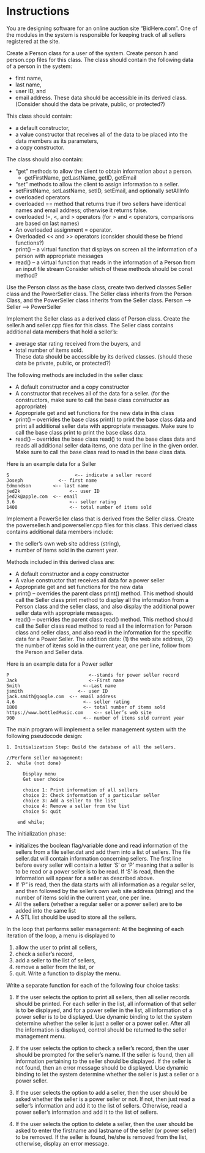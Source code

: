 # Instructions  

  You are designing software for an online auction site “BidHere.com”. One of the modules in the system is responsible for keeping track of all sellers registered at the site. 

Create a Person class for a user of the system. Create person.h and person.cpp files for this class. The class should contain the following data of a person in the system:
* first name,
* last name,
* user ID, and
* email address.
These data should be accessible in its derived class. (Consider should the data be private, public, or protected?)

This class should contain:
* a default constructor,
* a value constructor that receives all of the data to be placed into the data members as its parameters,
* a copy constructor.

The class should also contain:
* “get” methods to allow the client to obtain information about a person.
  * getFirstName, getLastName, getID, getEmail 
* “set” methods to allow the client to assign information to a seller.
* setFirstName, setLastName, setID, setEmail, and optionally setAllInfo
* overloaded operators
* overloaded == method that returns true if two sellers have identical names and email address; otherwise it returns false.
* overloaded !=, <, and > operators (for > and < operators, comparisons are based on last names)
* An overloaded assignment = operator.
* Overloaded << and >> operators (consider should these be friend functions?)
* print() – a virtual function that displays on screen all the information of a person with appropriate messages
* read() – a virtual function that reads in the information of a Person from an input file stream
Consider which of these methods should be const method?

Use the Person class as the base class, create two derived classes Seller class and the PowerSeller class. The Seller class inherits from the Person Class, and the PowerSeller class inherits from the Seller class.  Person --> Seller --> PowerSeller	

Implement the Seller class as a derived class of Person class.  Create the seller.h and seller.cpp files for this class. The Seller class contains additional data members that hold a seller’s:
* average star rating received from the buyers,  and
* total number of items sold.  
These data should be accessible by its derived classes. (should these data be private, public, or protected?)

The following methods are included in the seller class:
* A default constructor and a copy constructor
* A constructor that receives all of the data for a seller.
(for the constructors, make sure to call the base class constructor as appropriate)
* Appropriate get and set functions for the new data in this class
* print() – overrides the base class print() to print the base class data and print all additional seller data with appropriate messages. Make sure to call the base class print to print the base class data.
* read() – overrides the base class read() to read the base class data and reads all additional seller data items, one data per line in the given order. Make sure to call the base class read to read in the base class data.

Here is an example data for a Seller
```
S				         <-- indicate a seller record
Joseph		       <-- first name
Edmondson        <-- last name
jed2k			       <-- user ID
jed2k@apple.com	 <-- email 
3.6				       <-- seller rating
1400			       <-- total number of items sold
```

Implement a PowerSeller class that is derived from the Seller class. Create the powerseller.h and powerseller.cpp files for this class. This derived class contains additional data members include:
* the seller’s own web site address (string),
* number of items sold in the current year.

Methods included in this derived class are:
* A default constructor and a copy constructor
* A value constructor that receives all data for a power seller
* Appropriate get and set functions for the new data
* print() – overrides the parent class print() method. This method should call the Seller class print method to display all the information from a Person class and the seller class, and also display the additional power seller data with appropriate messages. 
* read() – overrides the parent class read() method. This method should call the Seller class read method to read all the information for Person class and seller class, and also read in the information for the specific data for a Power Seller. The addition data: (1) the web site address, (2) the number of items sold in the current year, one per line, follow from the Person and Seller data.

Here is an example data for a Power seller
```
P						      <--stands for power seller record
Jack						  <--First name
Smith					    <--Last name
jsmith					  <-- user ID 
jack.smith@google.com  <-- email address
4.6						    <-- seller rating
1800					    <-- total number of items sold
https://www.bottledMusic.com  	<-- seller’s web site
900	 					    <-- number of items sold current year
```

The main program will implement a seller management system with the following pseudocode design:
```
1. Initialization Step: Build the database of all the sellers.

//Perform seller management:
2.	while (not done)

      Display menu
      Get user choice

      choice 1: Print information of all sellers
      choice 2: Check information of a particular seller
      choice 3: Add a seller to the list
      choice 4: Remove a seller from the list
      choice 5: quit 

    end while;
```
The initialization phase:
* initializes the boolean flag/variable done and read information of the sellers from a file seller.dat and add them into a list of sellers.  The file seller.dat will contain information concerning sellers.  The first line before every seller will contain a letter ‘S’ or ‘P’ meaning that a seller is to be read or a power seller is to be read.  If ‘S’ is read, then the information will appear for a seller as described above.  
* If ‘P” is read, then the data starts with all information as a regular seller, and then followed by the seller’s own web site address (string) and the number of items sold in the current year, one per line. 
* All the sellers (whether a regular seller or a power seller) are to be added into the same list
* A STL list should be used to store all the sellers.
  
In the loop that performs seller management:
At the beginning of each iteration of the loop, a menu is displayed to
1. allow the user to print all sellers,
2. check a seller’s record,
3. add a seller to the list of sellers,
4. remove a seller from the list, or
5. quit.
Write a function to display the menu.

Write a separate function for each of the following four choice tasks:
1. If the user selects the option to print all sellers, then all seller records should be printed. For each seller in the list, all information of that seller is to be displayed, and for a power seller in the list, all information of a power seller is to be displayed. Use dynamic binding to let the system determine whether the seller is just a seller or a power seller. After all the information is displayed, control should be returned to the seller management menu.

2. If the user selects the option to check a seller’s record, then the user should be prompted for the seller’s name.  If the seller is found, then all information pertaining to the seller should be displayed.  If the seller is not found, then an error message should be displayed.  Use dynamic binding to let the system determine whether the seller is just a seller or a power seller.

3. If the user selects the option to add a seller, then the user should be asked whether the seller is a power seller or not.  If not, then just read a seller’s information and add it to the list of sellers.  Otherwise, read a power seller’s information and add it to the list of sellers.  

4. If the user selects the option to delete a seller, then the user should be asked to enter the firstname and lastname of the seller (or power seller) to be removed. If the seller is found, he/she is removed from the list, otherwise, display an error message.